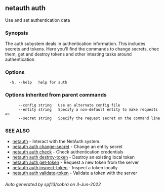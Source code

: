 ## netauth auth

Use and set authentication data

### Synopsis


The auth subystem deals in authentication information.  This includes
secrets and tokens.  Here you'll find the commands to change secrets,
chec them, get and destroy tokens and other intesting tasks around
authentication.

### Options

```
  -h, --help   help for auth
```

### Options inherited from parent commands

```
      --config string   Use an alternate config file
      --entity string   Specify a non-default entity to make requests as
      --secret string   Specify the request secret on the command line
```

### SEE ALSO

* [netauth](netauth.md)	 - Interact with the NetAuth system.
* [netauth auth change-secret](netauth_auth_change-secret.md)	 - Change an entity secret
* [netauth auth check](netauth_auth_check.md)	 - Check authentication credentials
* [netauth auth destroy-token](netauth_auth_destroy-token.md)	 - Destroy an existing local token
* [netauth auth get-token](netauth_auth_get-token.md)	 - Request a new token from the server
* [netauth auth inspect-token](netauth_auth_inspect-token.md)	 - Inspect a token locally
* [netauth auth validate-token](netauth_auth_validate-token.md)	 - Validate a token with the server

###### Auto generated by spf13/cobra on 3-Jun-2022
